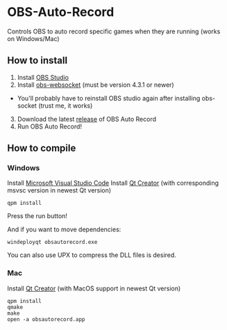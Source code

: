 # OBS-Auto-Record
Controls OBS to auto record specific games when they are running (works on Windows/Mac)

## How to install
1. Install [OBS Studio](https://obsproject.com/download)
2. Install [obs-websocket](https://github.com/Palakis/obs-websocket/releases) (must be version 4.3.1 or newer)
- You'll probably have to reinstall OBS studio again after installing obs-socket (trust me, it works)
3. Download the latest [release](https://github.com/DungFu/OBS-Auto-Record/releases) of OBS Auto Record
4. Run OBS Auto Record!

## How to compile
### Windows
Install [Microsoft Visual Studio Code](https://code.visualstudio.com/download)
Install [Qt Creator](https://www.qt.io/download) (with corresponding msvsc version in newest Qt version)
```
qpm install
```
Press the run button!

And if you want to move dependencies:
```
windeployqt obsautorecord.exe
```
You can also use UPX to compress the DLL files is desired.
### Mac
Install [Qt Creator](https://www.qt.io/download) (with MacOS support in newest Qt version)

```
qpm install
qmake
make
open -a obsautorecord.app
```
